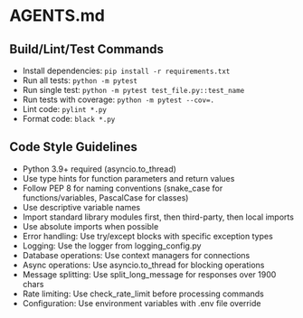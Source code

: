 # AGENTS.md

## Build/Lint/Test Commands
- Install dependencies: `pip install -r requirements.txt`
- Run all tests: `python -m pytest`
- Run single test: `python -m pytest test_file.py::test_name`
- Run tests with coverage: `python -m pytest --cov=.`
- Lint code: `pylint *.py`
- Format code: `black *.py`

## Code Style Guidelines
- Python 3.9+ required (asyncio.to_thread)
- Use type hints for function parameters and return values
- Follow PEP 8 for naming conventions (snake_case for functions/variables, PascalCase for classes)
- Use descriptive variable names
- Import standard library modules first, then third-party, then local imports
- Use absolute imports when possible
- Error handling: Use try/except blocks with specific exception types
- Logging: Use the logger from logging_config.py
- Database operations: Use context managers for connections
- Async operations: Use asyncio.to_thread for blocking operations
- Message splitting: Use split_long_message for responses over 1900 chars
- Rate limiting: Use check_rate_limit before processing commands
- Configuration: Use environment variables with .env file override